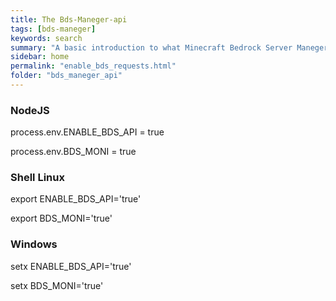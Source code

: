 ```yaml
---
title: The Bds-Maneger-api
tags: [bds-maneger]
keywords: search
summary: "A basic introduction to what Minecraft Bedrock Server Maneger is"
sidebar: home
permalink: "enable_bds_requests.html"
folder: "bds_maneger_api"
---
```


### NodeJS

process.env.ENABLE_BDS_API = true

process.env.BDS_MONI = true

### Shell Linux

export ENABLE_BDS_API='true'

export BDS_MONI='true'

### Windows

setx ENABLE_BDS_API='true'

setx BDS_MONI='true'
